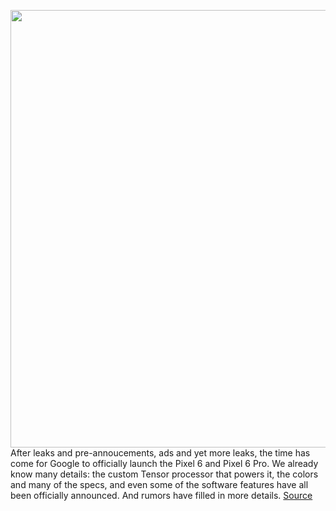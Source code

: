 <img src='https://cdn.vox-cdn.com/thumbor/KTJ6S1ch9VSnH-oPUjRJwdTz5j8=/0x0:7645x4500/1200x675/filters:focal(3212x1639:4434x2861)/cdn.vox-cdn.com/uploads/chorus_image/image/70016058/Google_Pixel_6__Portfolio_Shot.0.jpg' width='700px' /><br/>
After leaks and pre-annoucements, ads and yet more leaks, the time has come for Google to officially launch the Pixel 6 and Pixel 6 Pro. We already know many details: the custom Tensor processor that powers it, the colors and many of the specs, and even some of the software features have all been officially announced. And rumors have filled in more details.
<a href='https://www.theverge.com/2021/10/19/22733532/google-pixel-6-pro-event-live-blog'> Source <a/>